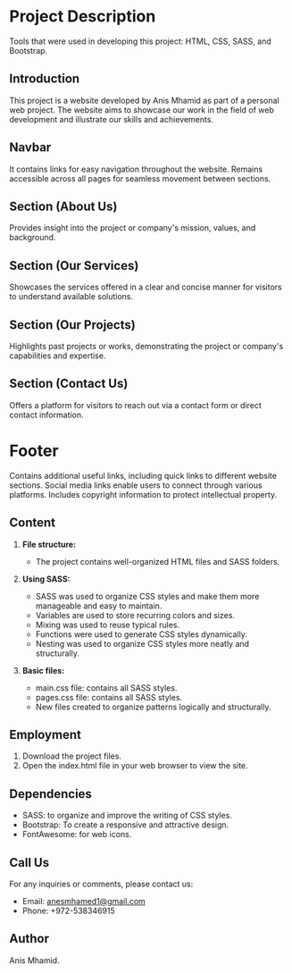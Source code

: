 # Project Description
Tools that were used in developing this project: HTML, CSS, SASS, and Bootstrap.

## Introduction
This project is a website developed by Anis Mhamid as part of a personal web project. The website aims to showcase our work in the field of web development and illustrate our skills and achievements.

## Navbar
It contains links for easy navigation throughout the website.
Remains accessible across all pages for seamless movement between sections.

## Section (About Us)
Provides insight into the project or company's mission, values, and background.

## Section (Our Services)
Showcases the services offered in a clear and concise manner for visitors to understand available solutions.

## Section (Our Projects)
Highlights past projects or works, demonstrating the project or company's capabilities and expertise.

## Section (Contact Us)
Offers a platform for visitors to reach out via a contact form or direct contact information.

# Footer
Contains additional useful links, including quick links to different website sections.
Social media links enable users to connect through various platforms.
Includes copyright information to protect intellectual property.

## Content
1. **File structure:**
    - The project contains well-organized HTML files and SASS folders.

2. **Using SASS:**
    - SASS was used to organize CSS styles and make them more manageable and easy to maintain.
    - Variables are used to store recurring colors and sizes.
    - Mixing was used to reuse typical rules.
    - Functions were used to generate CSS styles dynamically.
    - Nesting was used to organize CSS styles more neatly and structurally.

3. **Basic files:**
    - main.css file: contains all SASS styles.
    - pages.css file: contains all SASS styles.
    - New files created to organize patterns logically and structurally.

## Employment
1. Download the project files.
2. Open the index.html file in your web browser to view the site.

## Dependencies
- SASS: to organize and improve the writing of CSS styles.
- Bootstrap: To create a responsive and attractive design.
- FontAwesome: for web icons.

## Call Us
For any inquiries or comments, please contact us:
- Email: anesmhamed1@gmail.com
- Phone: +972-538346915

## Author
Anis Mhamid.